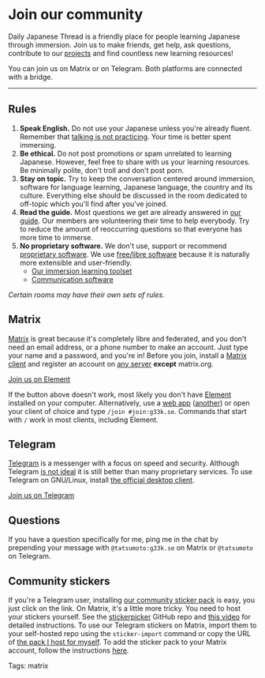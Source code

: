 # Join our community

Daily Japanese Thread is a friendly place
for people learning Japanese through immersion.
Join us to make friends, get help, ask questions,
contribute to our [projects](https://github.com/Ajatt-Tools)
and find countless new learning resources!

You can join us on Matrix or on Telegram.
Both platforms are connected with a bridge.

****

## Rules

1) **Speak English.**
Do not use your Japanese unless you're already fluent.
Remember that [talking is not practicing](https://www.youtube.com/watch?v=NiTsduRreug&t=352s).
Your time is better spent immersing.
1) **Be ethical.**
Do not post promotions or spam unrelated to learning Japanese.
However, feel free to share with us your learning resources.
Be minimally polite, don't troll and don't post porn.
1) **Stay on topic.**
Try to keep the conversation centered around
immersion, software for language learning,
Japanese language, the country and its culture.
Everything else should be discussed in the room dedicated to off-topic
which you'll find after you've joined.
1) **Read the guide.**
Most questions we get are already answered in [our guide](table-of-contents.html).
Our members are volunteering their time to help everybody.
Try to reduce the amount of reoccurring questions so that everyone has more time to immerse.
1) **No proprietary software.**
We don't use, support or recommend
[proprietary software](https://www.gnu.org/proprietary/).
We use
[free/libre software](https://www.gnu.org/philosophy/free-sw.html)
because it is naturally more extensible and user-friendly.
	* [Our immersion learning toolset](our-immersion-learning-toolset.html)
	* [Communication software](https://web.archive.org/web/https://wiki.installgentoo.com/wiki/Communication#Synchronous_Communication_.28Real_time.29)

*Certain rooms may have their own sets of rules.*

## Matrix

[Matrix](https://wiki.archlinux.org/index.php/Matrix)
is great because it's completely libre and federated,
and you don't need an email address, or a phone number to make an account.
Just type your name and a password, and you're in!
Before you join, install a
[Matrix client](https://wiki.archlinux.org/index.php/List_of_applications/Internet#Matrix_clients)
and register an account on
[any server](list-of-matrix-servers.html)
**except** matrix.org.

<a target="_blank" class="md-button element" href="element://vector/webapp/#/room/#join:g33k.se">Join us on Element</a>

If the button above doesn't work,
most likely you don't have
[Element](https://archlinux.org/packages/community/x86_64/element-desktop/)
installed on your computer.
Alternatively, use a
[web app](https://c.wfr.moe/#/room/#join:g33k.se)
([another](https://webchat.kde.org/#/room/#join:g33k.se))
or open your client of choice and type `/join #join:g33k.se`.
Commands that start with `/` work in most clients, including Element.

## Telegram

[Telegram](https://telegram.org/)
is a messenger with a focus on speed and security.
Although Telegram
[is not ideal](https://spyware.neocities.org/articles/telegram.html)
it is still better than many proprietary services.
To use Telegram on GNU/Linux, install
[the official desktop client](https://archlinux.org/packages/?name=telegram-desktop).

<a target="_blank" class="md-button telegram" href="https://t.me/+n1YpAsvu1x4xMzgy">Join us on Telegram</a>

## Questions

If you have a question specifically for me,
ping me in the chat by prepending your message with
`@tatsumoto:g33k.se` on Matrix or `@tatsumoto` on Telegram.

## Community stickers

If you're a Telegram user, installing
[our community sticker pack](https://t.me/addstickers/ajatt)
is easy, you just click on the link.
On Matrix, it's a little more tricky.
You need to host your stickers yourself.
See the
[stickerpicker](https://github.com/maunium/stickerpicker)
GitHub repo and
[this video](https://youtu.be/Yz3H6KJTEI0)
for detailed instructions.
To use our Telegram stickers on Matrix,
import them to your self-hosted repo using the `sticker-import` command
or copy the URL of
[the pack I host for myself](https://tatsumoto-ren.github.io/stickerpicker/web/).
To add the sticker pack to your Matrix account, follow the instructions
[here](https://github.com/maunium/stickerpicker/wiki/Enabling-the-widget).

Tags: matrix
